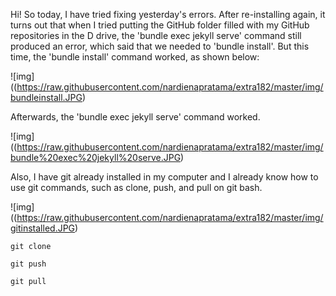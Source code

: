 Hi! So today, I have tried fixing yesterday's errors. After re-installing again,
it turns out that when I tried putting the GitHub folder filled with my GitHub repositories
in the D drive, the 'bundle exec jekyll serve' command still produced an error,
which said that we needed to 'bundle install'. But this time, the 'bundle install'
command worked, as shown below:

![img]((https://raw.githubusercontent.com/nardienapratama/extra182/master/img/bundleinstall.JPG)

Afterwards, the 'bundle exec jekyll serve' command worked.

![img]((https://raw.githubusercontent.com/nardienapratama/extra182/master/img/bundle%20exec%20jekyll%20serve.JPG)

Also, I have git already installed in my computer and I already know how to use git commands, such as clone, push, and pull on git bash.

![img]((https://raw.githubusercontent.com/nardienapratama/extra182/master/img/gitinstalled.JPG)

```
git clone
```

```
git push
```

```
git pull
```
